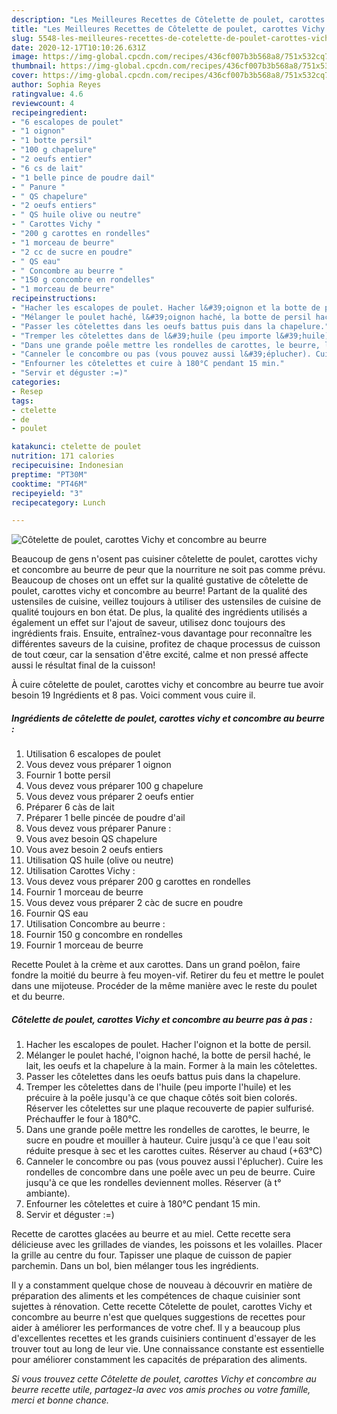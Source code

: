 ```yaml
---
description: "Les Meilleures Recettes de Côtelette de poulet, carottes Vichy et concombre au beurre"
title: "Les Meilleures Recettes de Côtelette de poulet, carottes Vichy et concombre au beurre"
slug: 5548-les-meilleures-recettes-de-cotelette-de-poulet-carottes-vichy-et-concombre-au-beurre
date: 2020-12-17T10:10:26.631Z
image: https://img-global.cpcdn.com/recipes/436cf007b3b568a8/751x532cq70/cotelette-de-poulet-carottes-vichy-et-concombre-au-beurre-photo-principale-de-la-recette.jpg
thumbnail: https://img-global.cpcdn.com/recipes/436cf007b3b568a8/751x532cq70/cotelette-de-poulet-carottes-vichy-et-concombre-au-beurre-photo-principale-de-la-recette.jpg
cover: https://img-global.cpcdn.com/recipes/436cf007b3b568a8/751x532cq70/cotelette-de-poulet-carottes-vichy-et-concombre-au-beurre-photo-principale-de-la-recette.jpg
author: Sophia Reyes
ratingvalue: 4.6
reviewcount: 4
recipeingredient:
- "6 escalopes de poulet"
- "1 oignon"
- "1 botte persil"
- "100 g chapelure"
- "2 oeufs entier"
- "6 cs de lait"
- "1 belle pince de poudre dail"
- " Panure "
- " QS chapelure"
- "2 oeufs entiers"
- " QS huile olive ou neutre"
- " Carottes Vichy "
- "200 g carottes en rondelles"
- "1 morceau de beurre"
- "2 cc de sucre en poudre"
- " QS eau"
- " Concombre au beurre "
- "150 g concombre en rondelles"
- "1 morceau de beurre"
recipeinstructions:
- "Hacher les escalopes de poulet. Hacher l&#39;oignon et la botte de persil."
- "Mélanger le poulet haché, l&#39;oignon haché, la botte de persil haché, le lait, les oeufs et la chapelure à la main. Former à la main les côtelettes."
- "Passer les côtelettes dans les oeufs battus puis dans la chapelure."
- "Tremper les côtelettes dans de l&#39;huile (peu importe l&#39;huile) et les précuire à la poêle jusqu&#39;à ce que chaque côtés soit bien colorés. Réserver les côtelettes sur une plaque recouverte de papier sulfurisé. Préchauffer le four à 180°C."
- "Dans une grande poêle mettre les rondelles de carottes, le beurre, le sucre en poudre et mouiller à hauteur. Cuire jusqu&#39;à ce que l&#39;eau soit réduite presque à sec et les carottes cuites. Réserver au chaud (+63°C)"
- "Canneler le concombre ou pas (vous pouvez aussi l&#39;éplucher). Cuire les rondelles de concombre dans une poêle avec un peu de beurre. Cuire jusqu&#39;à ce que les rondelles deviennent molles. Réserver (à t° ambiante)."
- "Enfourner les côtelettes et cuire à 180°C pendant 15 min."
- "Servir et déguster :=)"
categories:
- Resep
tags:
- ctelette
- de
- poulet

katakunci: ctelette de poulet 
nutrition: 171 calories
recipecuisine: Indonesian
preptime: "PT30M"
cooktime: "PT46M"
recipeyield: "3"
recipecategory: Lunch

---
```



![Côtelette de poulet, carottes Vichy et concombre au beurre](https://img-global.cpcdn.com/recipes/436cf007b3b568a8/751x532cq70/cotelette-de-poulet-carottes-vichy-et-concombre-au-beurre-photo-principale-de-la-recette.jpg)

Beaucoup de gens n'osent pas cuisiner côtelette de poulet, carottes vichy et concombre au beurre de peur que la nourriture ne soit pas comme prévu. Beaucoup de choses ont un effet sur la qualité gustative de côtelette de poulet, carottes vichy et concombre au beurre! Partant de la qualité des ustensiles de cuisine, veillez toujours à utiliser des ustensiles de cuisine de qualité toujours en bon état. De plus, la qualité des ingrédients utilisés a également un effet sur l'ajout de saveur, utilisez donc toujours des ingrédients frais. Ensuite, entraînez-vous davantage pour reconnaître les différentes saveurs de la cuisine, profitez de chaque processus de cuisson de tout cœur, car la sensation d'être excité, calme et non pressé affecte aussi le résultat final de la cuisson!

<!--inarticleads1-->

À cuire côtelette de poulet, carottes vichy et concombre au beurre tue avoir besoin 19 Ingrédients et 8 pas. Voici comment vous cuire il.

##### Ingrédients de côtelette de poulet, carottes vichy et concombre au beurre :

1. Utilisation 6 escalopes de poulet
1. Vous devez vous préparer 1 oignon
1. Fournir 1 botte persil
1. Vous devez vous préparer 100 g chapelure
1. Vous devez vous préparer 2 oeufs entier
1. Préparer 6 càs de lait
1. Préparer 1 belle pincée de poudre d&#39;ail
1. Vous devez vous préparer  Panure :
1. Vous avez besoin  QS chapelure
1. Vous avez besoin 2 oeufs entiers
1. Utilisation  QS huile (olive ou neutre)
1. Utilisation  Carottes Vichy :
1. Vous devez vous préparer 200 g carottes en rondelles
1. Fournir 1 morceau de beurre
1. Vous devez vous préparer 2 càc de sucre en poudre
1. Fournir  QS eau
1. Utilisation  Concombre au beurre :
1. Fournir 150 g concombre en rondelles
1. Fournir 1 morceau de beurre


Recette Poulet à la crème et aux carottes. Dans un grand poêlon, faire fondre la moitié du beurre à feu moyen-vif. Retirer du feu et mettre le poulet dans une mijoteuse. Procéder de la même manière avec le reste du poulet et du beurre. 

<!--inarticleads2-->

##### Côtelette de poulet, carottes Vichy et concombre au beurre pas à pas :

1. Hacher les escalopes de poulet. Hacher l&#39;oignon et la botte de persil.
1. Mélanger le poulet haché, l&#39;oignon haché, la botte de persil haché, le lait, les oeufs et la chapelure à la main. Former à la main les côtelettes.
1. Passer les côtelettes dans les oeufs battus puis dans la chapelure.
1. Tremper les côtelettes dans de l&#39;huile (peu importe l&#39;huile) et les précuire à la poêle jusqu&#39;à ce que chaque côtés soit bien colorés. Réserver les côtelettes sur une plaque recouverte de papier sulfurisé. Préchauffer le four à 180°C.
1. Dans une grande poêle mettre les rondelles de carottes, le beurre, le sucre en poudre et mouiller à hauteur. Cuire jusqu&#39;à ce que l&#39;eau soit réduite presque à sec et les carottes cuites. Réserver au chaud (+63°C)
1. Canneler le concombre ou pas (vous pouvez aussi l&#39;éplucher). Cuire les rondelles de concombre dans une poêle avec un peu de beurre. Cuire jusqu&#39;à ce que les rondelles deviennent molles. Réserver (à t° ambiante).
1. Enfourner les côtelettes et cuire à 180°C pendant 15 min.
1. Servir et déguster :=)


Recette de carottes glacées au beurre et au miel. Cette recette sera délicieuse avec les grillades de viandes, les poissons et les volailles. Placer la grille au centre du four. Tapisser une plaque de cuisson de papier parchemin. Dans un bol, bien mélanger tous les ingrédients. 

<!--inarticleads1-->

<p>
Il y a constamment quelque chose de nouveau à découvrir en matière de préparation des aliments et les compétences de chaque cuisinier sont sujettes à rénovation. Cette recette Côtelette de poulet, carottes Vichy et concombre au beurre n'est que quelques suggestions de recettes pour aider à améliorer les performances de votre chef. Il y a beaucoup plus d'excellentes recettes et les grands cuisiniers continuent d'essayer de les trouver tout au long de leur vie. Une connaissance constante est essentielle pour améliorer constamment les capacités de préparation des aliments.
</p>

<p>
<i>Si vous trouvez cette Côtelette de poulet, carottes Vichy et concombre au beurre recette utile, partagez-la avec vos amis proches ou votre famille, merci et bonne chance.</i>
</p>
